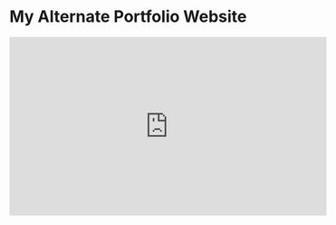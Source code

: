 <h1>My Alternate Portfolio Website</h1>

<iframe width="560" height="315"
src="https://github.com/AVS1508/My-Alternate-Portfolio-Website/blob/master/My%20Alternate%20Portfolio%20Website.mov" 
frameborder="0" 
allow="accelerometer; autoplay; encrypted-media; gyroscope; picture-in-picture" 
allowfullscreen></iframe>